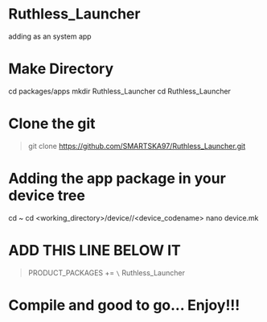 # Ruthless_Launcher

adding as an system app

# Make Directory

cd packages/apps
mkdir Ruthless_Launcher
cd Ruthless_Launcher

# Clone the git

>git clone https://github.com/SMARTSKA97/Ruthless_Launcher.git

# Adding the app package in your device tree

cd ~
cd <working_directory>/device/<manufacturer>/<device_codename>
nano device.mk
 
# ADD THIS LINE BELOW IT 

>PRODUCT_PACKAGES += `\`
>Ruthless_Launcher

# Compile and good to go... Enjoy!!!


